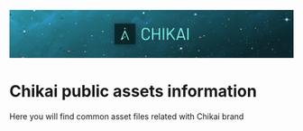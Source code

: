 [![banner](https://raw.githubusercontent.com/chikai-io/assets/main/social%20media/Chikai%20LinkedIn%20Banner.png)](https://chikai.io)



# Chikai public assets information

Here you will find common asset files related with Chikai brand